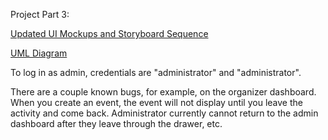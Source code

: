 Project Part 3:

[Updated UI Mockups and Storyboard Sequence](https://github.com/CMPUT301W24T57/holos-Project/wiki/Updated-UI-Mockups-Storyboard-for-Project-Part-%233) 


[UML Diagram](https://github.com/CMPUT301W24T57/holos-Project/wiki/UML-Diagram-(Project-Part-%233))

To log in as admin, credentials are "administrator" and "administrator". 

There are a couple known bugs, for example, on the organizer dashboard. When you create an event, the event will not display until you leave the activity and come back. Administrator currently cannot return to the admin dashboard after they leave through the drawer, etc.
